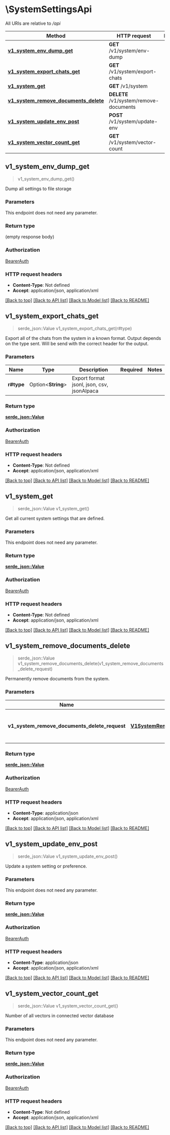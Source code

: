 # \SystemSettingsApi

All URIs are relative to */api*

Method | HTTP request | Description
------------- | ------------- | -------------
[**v1_system_env_dump_get**](SystemSettingsApi.md#v1_system_env_dump_get) | **GET** /v1/system/env-dump | 
[**v1_system_export_chats_get**](SystemSettingsApi.md#v1_system_export_chats_get) | **GET** /v1/system/export-chats | 
[**v1_system_get**](SystemSettingsApi.md#v1_system_get) | **GET** /v1/system | 
[**v1_system_remove_documents_delete**](SystemSettingsApi.md#v1_system_remove_documents_delete) | **DELETE** /v1/system/remove-documents | 
[**v1_system_update_env_post**](SystemSettingsApi.md#v1_system_update_env_post) | **POST** /v1/system/update-env | 
[**v1_system_vector_count_get**](SystemSettingsApi.md#v1_system_vector_count_get) | **GET** /v1/system/vector-count | 



## v1_system_env_dump_get

> v1_system_env_dump_get()


Dump all settings to file storage

### Parameters

This endpoint does not need any parameter.

### Return type

 (empty response body)

### Authorization

[BearerAuth](../README.md#BearerAuth)

### HTTP request headers

- **Content-Type**: Not defined
- **Accept**: application/json, application/xml

[[Back to top]](#) [[Back to API list]](../README.md#documentation-for-api-endpoints) [[Back to Model list]](../README.md#documentation-for-models) [[Back to README]](../README.md)


## v1_system_export_chats_get

> serde_json::Value v1_system_export_chats_get(r#type)


Export all of the chats from the system in a known format. Output depends on the type sent. Will be send with the correct header for the output.

### Parameters


Name | Type | Description  | Required | Notes
------------- | ------------- | ------------- | ------------- | -------------
**r#type** | Option<**String**> | Export format jsonl, json, csv, jsonAlpaca |  |

### Return type

[**serde_json::Value**](serde_json::Value.md)

### Authorization

[BearerAuth](../README.md#BearerAuth)

### HTTP request headers

- **Content-Type**: Not defined
- **Accept**: application/json, application/xml

[[Back to top]](#) [[Back to API list]](../README.md#documentation-for-api-endpoints) [[Back to Model list]](../README.md#documentation-for-models) [[Back to README]](../README.md)


## v1_system_get

> serde_json::Value v1_system_get()


Get all current system settings that are defined.

### Parameters

This endpoint does not need any parameter.

### Return type

[**serde_json::Value**](serde_json::Value.md)

### Authorization

[BearerAuth](../README.md#BearerAuth)

### HTTP request headers

- **Content-Type**: Not defined
- **Accept**: application/json, application/xml

[[Back to top]](#) [[Back to API list]](../README.md#documentation-for-api-endpoints) [[Back to Model list]](../README.md#documentation-for-models) [[Back to README]](../README.md)


## v1_system_remove_documents_delete

> serde_json::Value v1_system_remove_documents_delete(v1_system_remove_documents_delete_request)


Permanently remove documents from the system.

### Parameters


Name | Type | Description  | Required | Notes
------------- | ------------- | ------------- | ------------- | -------------
**v1_system_remove_documents_delete_request** | [**V1SystemRemoveDocumentsDeleteRequest**](V1SystemRemoveDocumentsDeleteRequest.md) | Array of document names to be removed permanently. | [required] |

### Return type

[**serde_json::Value**](serde_json::Value.md)

### Authorization

[BearerAuth](../README.md#BearerAuth)

### HTTP request headers

- **Content-Type**: application/json
- **Accept**: application/json, application/xml

[[Back to top]](#) [[Back to API list]](../README.md#documentation-for-api-endpoints) [[Back to Model list]](../README.md#documentation-for-models) [[Back to README]](../README.md)


## v1_system_update_env_post

> serde_json::Value v1_system_update_env_post()


Update a system setting or preference.

### Parameters

This endpoint does not need any parameter.

### Return type

[**serde_json::Value**](serde_json::Value.md)

### Authorization

[BearerAuth](../README.md#BearerAuth)

### HTTP request headers

- **Content-Type**: application/json
- **Accept**: application/json, application/xml

[[Back to top]](#) [[Back to API list]](../README.md#documentation-for-api-endpoints) [[Back to Model list]](../README.md#documentation-for-models) [[Back to README]](../README.md)


## v1_system_vector_count_get

> serde_json::Value v1_system_vector_count_get()


Number of all vectors in connected vector database

### Parameters

This endpoint does not need any parameter.

### Return type

[**serde_json::Value**](serde_json::Value.md)

### Authorization

[BearerAuth](../README.md#BearerAuth)

### HTTP request headers

- **Content-Type**: Not defined
- **Accept**: application/json, application/xml

[[Back to top]](#) [[Back to API list]](../README.md#documentation-for-api-endpoints) [[Back to Model list]](../README.md#documentation-for-models) [[Back to README]](../README.md)

